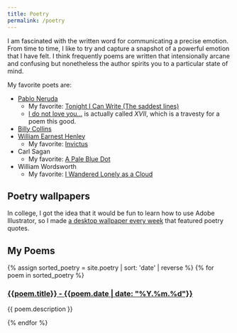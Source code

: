 ```yaml
--- 
title: Poetry
permalink: /poetry
--- 
```


I am fascinated with the written word for communicating a precise emotion. From time to time, 
I like to try and capture a snapshot of a powerful emotion that I have felt. I think frequently 
poems are written that intensionally arcane and confusing but nonetheless the author spirits you 
to a particular state of mind.

My favorite poets are: 

* [Pablo Neruda](https://www.poetryfoundation.org/poets/pablo-neruda)
    * My favorite: [Tonight I Can Write (The saddest lines)](https://allpoetry.com/Tonight-I-Can-Write-(The-Saddest-Lines))
    * [I do not love you...](https://hellopoetry.com/poem/9959/xvii-i-do-not-love-you/) is actually called *XVII*, which is a travesty for a poem this good. 
* [Billy Collins](https://www.youtube.com/watch?v=ddw1_3ZVjTE)
* [William Earnest Henley](https://www.poetryfoundation.org/poets/william-ernest-henley)
    * My favorite: [Invictus](https://www.poetryfoundation.org/poems/51642/invictus)
* Carl Sagan
    * My favorite: [A Pale Blue Dot](https://www.planetary.org/explore/space-topics/earth/pale-blue-dot.html)
* William Wordsworth
    * My favorite: [I Wandered Lonely as a Cloud](https://www.poetryfoundation.org/poems/45521/i-wandered-lonely-as-a-cloud)

## Poetry wallpapers 
In college, I got the idea that it would be fun to learn how to use Adobe Illustrator, so I made [a desktop wallpaper every week](https://www.behance.net/gallery/19454861/Wallpapers) 
that featured poetry quotes.

## My Poems
{% assign sorted_poetry = site.poetry | sort: 'date' | reverse %}
{% for poem in sorted_poetry %}
<h3>
    <a href="{{ poem.url}}">
    {{poem.title}}
    - {{poem.date | date: "%Y.%m.%d"}}
    </a>
</h3>
<p>{{ poem.description }}</p>
{% endfor %}
